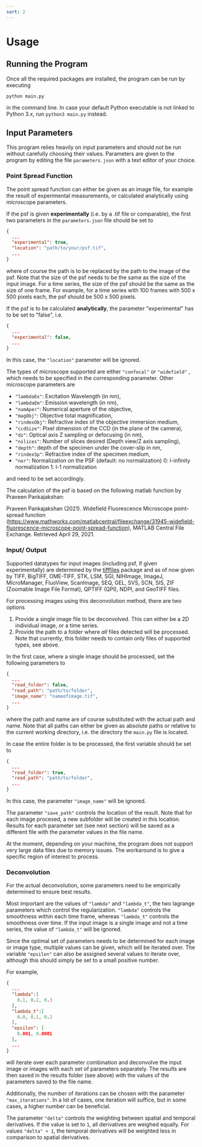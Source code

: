 ```yaml
---
sort: 2
---
```

# Usage

## Running the Program 

Once all the required packages are installed, the program can be run by executing

```
python main.py
```

in the command line. In case your default Python executable is not linked to Python 3.x, run ```python3 main.py```
instead.

## Input Parameters

This program relies heavily on input parameters and should not be run without carefully choosing their values.
Parameters are given to the program by editing the file `parameters.json` with a text editor of your choice.

### Point Spread Function
The point spread function can either be given as an image file, for example the result of experimental measurements, or
calculated analytically using microscope parameters.


If the psf is given **experimentally** (i.e. by a .tif file or comparable), the first two parameters 
in the ```parameters.json``` file should be set to

```json
{
  ...
  "experimental": true,
  "location": "path/to/your/psf.tif",
  ...
}
```
where of course the path is to be replaced by the path to the image of the psf. Note that the size of the psf 
needs to be the same as the size of the input image. For a time series, the size of the psf should be the 
same as the size of one frame.
For example, for a time series with 100 frames with 500 x 500 pixels each, the psf should be 500 x 500 pixels.


If the psf is to be calculated **analytically**, the parameter "experimental" has to be set to "false", i.e.

```json
{
  ...
  "experimental": false,
  ...
}
```
In this case, the ``"location"`` parameter will be ignored.
 
The types of microscope supported are either ```"confocal"``` or ``"widefield"`` , which needs to be specified in the 
corresponding parameter. Other microscope parameters are

- ``"lambdaEx"``: Excitation Wavelength (in nm),
- ``"lambdaEm"``: Emission wavelength (in nm),
- ``"numAper"``: Numerical aperture of the objective,
- ``"magObj"``: Objective total magnification,
- ``"rindexObj"``: Refractive index of the objective immersion medium,
- ``"ccdSize"``: Pixel dimension of the CCD (in the plane of the camera),
- ``"dz"``: Optical axis Z sampling or defocusing (in nm),
- ``"nslices"``: Number of slices desired (Depth view/Z axis sampling),
- ``"depth"``: depth of the specimen under the cover-slip in nm,
- ``"rindexSp"``: Refractive index of the specimen medium,
- ``"nor"``: Normalization on the PSF (default: no normalization)
         0: l-infinity normalization
         1: l-1 normalization
  

and need to be set accordingly. 

The calculation of the psf is based on the following matlab function by Praveen Pankajakshan:

Praveen Pankajakshan (2021). Widefield Fluorescence Microscope point-spread function (https://www.mathworks.com/matlabcentral/fileexchange/31945-widefield-fluorescence-microscope-point-spread-function), MATLAB Central File Exchange. Retrieved April 29, 2021. 



### Input/ Output

Supported datatypes for input images (including psf, if given experimentally) are determined by the [tifffiles](https://pypi.org/project/tifffile/)
package and as of now given by TIFF, BigTIFF, OME-TIFF, STK, LSM, SGI, NIHImage, ImageJ, 
MicroManager, FluoView, ScanImage, SEQ, GEL, SVS, SCN, SIS, ZIF (Zoomable Image File Format), 
QPTIFF (QPI), NDPI, and GeoTIFF files.


For processing images using this deconvolution method, there are two options

1. Provide a single image file to be deconvolved. This can either be a 2D individual image, or a time series.
2. Provide the path to a folder where _all_ files detected will be processed. Note that currently, 
this folder needs to contain only files of supported types, see above.
   
In the first case, where a single image should be processed, set the following parameters to

```json
{
  ...
  "read_folder": false,
  "read_path": "path/to/folder",
  "image_name": "nameofimage.tif",
  ...
}
```

where the path and name are of course substituted with the actual path and name. Note that all paths can either be given
as absolute paths or relative to the current working directory, i.e. the directory the ``main.py`` file is located. 

In case the entire folder is to be processed, the first variable should be set to 
````json
{
  ...
  "read_folder": true,
  "read_path": "path/to/folder",
  ...
}
````

In this case, the parameter ````"image_name"```` will be ignored.

The parameter ```"save_path"``` controls the location of the result. Note that for each image procesed,
a new subfolder will be created in this location. Results for each parameter set (see next section) will be saved as a different
file with the parameter values in the file name.


At the moment, depending on your machine, the program does not support very large data files due to memory issues. 
The workaround is to give a specific region of interest to process. 


### Deconvolution

For the actual deconvolution, some parameters need to be empirically determined to ensure best results.

Most important are the values of ```"lambda"``` and ```"lambda_t"```, the two lagrange parameters which control the 
regularization. ```"lambda"``` controls the smoothness within each time frame, whereas ```"lambda_t"``` controls the 
smoothness over time. If the input image is a single image and not a time series, the value of ```"lambda_t"``` will be 
ignored.

Since the optimal set of parameters needs to be determined for each image or image type, multiple values can be given, 
which will be iterated over. The variable ```"epsilon"``` can also be assigned several values to iterate over, although 
this should simply be set to a small positive number.

For example, 

```json
{
  ...
  "lambda":[
    0.1, 0.2, 0.3
  ],
  "lambda_t":[
    0.0, 0.1, 0.2    
  ],
  "epsilon": [
    0.001, 0.0001
  ],
  ...
}
```

will iterate over each parameter combination and deconvolve the input image or images with each set of parameters 
separately. The results are then saved in the results folder (see above) with the values of the parameters saved to the 
file name.

Additionally, the number of iterations can be chosen with the parameter ```"max_iterations"```. In a lot of cases, one
iteration will suffice, but in some cases, a higher number can be beneficial. 

The parameter ```"delta"``` controls the weighting between spatial and temporal derivatives. If the value is set to
```1```, all derivatives are weighed equally. For values ```"delta" < 1```, the temporal derivatives will be weighted less
in comparison to spatial derivatives.
